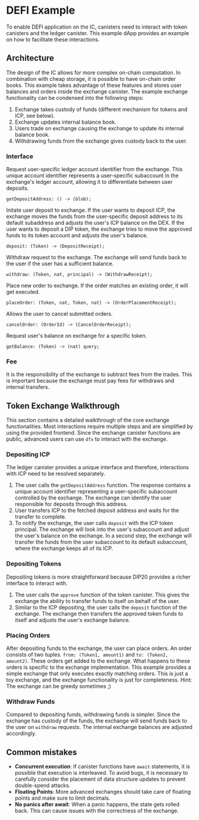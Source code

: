 # DEFI Example

To enable DEFI application on the IC, canisters need to interact with token canisters and the ledger canister. This example dApp provides an example on how to facilitate these interactions.

## Architecture

The design of the IC allows for more complex on-chain computation. In combination with cheap storage, it is possible to have on-chain order books. This example takes advantage of these features and stores user balances and orders inside the exchange canister. The example exchange functionality can be condensed into the following steps:

1. Exchange takes custody of funds (different mechanism for tokens and ICP, see below).
2. Exchange updates internal balance book.
3. Users trade on exchange causing the exchange to update its internal balance book.
4. Withdrawing funds from the exchange gives custody back to the user.

### Interface

Request user-specific ledger account identifier from the exchange. This unique account identifier represents a user-specific subaccount in the exchange's ledger account, allowing it to differentiate between user deposits. 
```
getDepositAddress: () -> (blob);
```
Initate user deposit to exchange. If the user wants to deposit ICP, the exchange moves the funds from the user-specific deposit address to its default subaddress and adjusts the user's ICP balance on the DEX. If the user wants to deposit a DIP token, the exchange tries to move the approved funds to its token account and adjusts the user's balance.
```
deposit: (Token) -> (DepositReceipt);
```
Withdraw request to the exchange. The exchange will send funds back to the user if the user has a sufficient balance.
```
withdraw: (Token, nat, principal) -> (WithdrawReceipt);
```
Place new order to exchange. If the order matches an existing order, it will get executed. 
```
placeOrder: (Token, nat, Token, nat) -> (OrderPlacementReceipt);
```
Allows the user to cancel submitted orders.
```
cancelOrder: (OrderId) -> (CancelOrderReceipt);
```
Request user's balance on exchange for a specific token.
```
getBalance: (Token) -> (nat) query;
```

### Fee

It is the responsibility of the exchange to subtract fees from the trades. This is important because the exchange must pay fees for withdraws and internal transfers.

## Token Exchange Walkthrough

This section contains a detailed walkthrough of the core exchange functionalities. Most interactions require multiple steps and are simplified by using the provided frontend. Since the exchange canister functions are public, advanced users can use `dfx` to interact with the exchange.

### Depositing ICP

The ledger canister provides a unique interface and therefore, interactions with ICP need to be resolved separately.

1. The user calls the `getDepositAddress` function. The response contains a unique account identifier representing a user-specific subaccount controlled by the exchange. The exchange can identify the user responsible for deposits through this address.
2. User transfers ICP to the fetched deposit address and waits for the transfer to complete.
3. To notify the exchange, the user calls `deposit` with the ICP token principal. The exchange will look into the user's subaccount and adjust the user's balance on the exchange. In a second step, the exchange will transfer the funds from the user subaccount to its default subaccount, where the exchange keeps all of its ICP.

### Depositing Tokens

Depositing tokens is more straightforward because DIP20 provides a richer interface to interact with.

1. The user calls the `approve` function of the token canister. This gives the exchange the ability to transfer funds to itself on behalf of the user.
2. Similar to the ICP depositing, the user calls the `deposit` function of the exchange. The exchange then transfers the approved token funds to itself and adjusts the user's exchange balance.

### Placing Orders

After depositing funds to the exchange, the user can place orders. An order consists of two tuples. `from: (Token1, amount1)` and `to: (Token2, amount2)`. These orders get added to the exchange. What happens to these orders is specific to the exchange implementation. This example provides a simple exchange that only executes exactly matching orders. This is just a toy exchange, and the exchange functionality is just for completeness. Hint: The exchange can be greedy sometimes ;)

### Withdraw Funds

Compared to depositing funds, withdrawing funds is simpler. Since the exchange has custody of the funds, the exchange will send funds back to the user on `withdraw` requests. The internal exchange balances are adjusted accordingly.

## Common mistakes

- **Concurrent execution**: If canister functions have `await` statements, it is possible that execution is interleaved. To avoid bugs, it is necessary to carefully consider the placement of data structure updates to prevent double-spend attacks.
- **Floating Points**: More advanced exchanges should take care of floating points and make sure to limit decimals. 
- **No panics after await**: When a panic happens, the state gets rolled back. This can cause issues with the correctness of the exchange.
